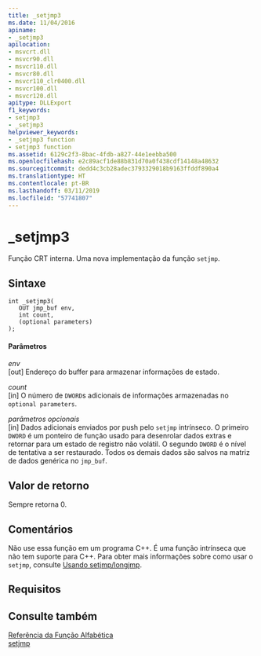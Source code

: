 ```yaml
---
title: _setjmp3
ms.date: 11/04/2016
apiname:
- _setjmp3
apilocation:
- msvcrt.dll
- msvcr90.dll
- msvcr110.dll
- msvcr80.dll
- msvcr110_clr0400.dll
- msvcr100.dll
- msvcr120.dll
apitype: DLLExport
f1_keywords:
- setjmp3
- _setjmp3
helpviewer_keywords:
- _setjmp3 function
- setjmp3 function
ms.assetid: 6129c2f3-8bac-4fdb-a827-44e1eebba500
ms.openlocfilehash: e2c89acf1de88b831d70a0f438cdf14148a48632
ms.sourcegitcommit: dedd4c3cb28adec3793329018b9163ffddf890a4
ms.translationtype: HT
ms.contentlocale: pt-BR
ms.lasthandoff: 03/11/2019
ms.locfileid: "57741807"
---
```

# <a name="setjmp3"></a>_setjmp3

Função CRT interna. Uma nova implementação da função `setjmp`.

## <a name="syntax"></a>Sintaxe

```
int _setjmp3(
   OUT jmp_buf env,
   int count,
   (optional parameters)
);
```

#### <a name="parameters"></a>Parâmetros

*env*<br/>
[out] Endereço do buffer para armazenar informações de estado.

*count*<br/>
[in] O número de `DWORD`s adicionais de informações armazenadas no `optional parameters`.

*parâmetros opcionais*<br/>
[in] Dados adicionais enviados por push pelo `setjmp` intrínseco. O primeiro `DWORD` é um ponteiro de função usado para desenrolar dados extras e retornar para um estado de registro não volátil. O segundo `DWORD` é o nível de tentativa a ser restaurado. Todos os demais dados são salvos na matriz de dados genérica no `jmp_buf`.

## <a name="return-value"></a>Valor de retorno

Sempre retorna 0.

## <a name="remarks"></a>Comentários

Não use essa função em um programa C++. É uma função intrínseca que não tem suporte para C++. Para obter mais informações sobre como usar o `setjmp`, consulte [Usando setjmp/longjmp](../cpp/using-setjmp-longjmp.md).

## <a name="requirements"></a>Requisitos

## <a name="see-also"></a>Consulte também

[Referência da Função Alfabética](../c-runtime-library/reference/crt-alphabetical-function-reference.md)<br/>
[setjmp](../c-runtime-library/reference/setjmp.md)
